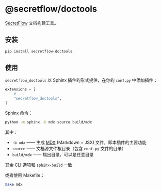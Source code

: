 # @secretflow/doctools

[SecretFlow] 文档构建工具。

[SecretFlow]: https://www.secretflow.org.cn/

## 安装

```bash
pip install secretflow-doctools
```

## 使用

`secretflow_doctools` 以 Sphinx 插件的形式提供，在你的 `conf.py` 中添加插件：

```python
extensions = [
    # ...
    "secretflow_doctools",
]
```

Sphinx 命令：

```bash
python -m sphinx -b mdx source build/mdx
```

其中：

- `-b mdx` —— 生成 [MDX] (Markdown + JSX) 文件，即本插件的主要功能
- `source` —— 文档源文件根目录（包含 `conf.py` 文件的目录）
- `build/mdx` —— 输出目录，可以是任意目录

[MDX]: https://mdxjs.com/

其余 CLI 选项和 `sphinx-build` 一致

或者使用 Makefile：

```bash
make mdx
```
